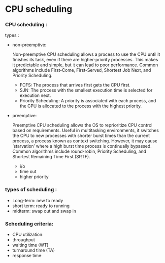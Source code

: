 # CPU scheduling

### CPU scheduling :

types :

- non-preemptive:
    
    Non-preemptive CPU scheduling allows a process to use the CPU until
    it finishes its task, even if there are higher-priority processes. This
    makes it predictable and simple, but it can lead to poor performance.
    Common algorithms include First-Come, First-Served, Shortest Job Next,
    and Priority Scheduling.
    
    - FCFS: The process that arrives first gets the CPU first.
    - SJN: The process with the smallest execution time is selected for
    execution next.
    - Priority Scheduling: A priority is associated with each process, and
    the CPU is allocated to the process with the highest priority.
- preemptive:
    
    Preemptive CPU scheduling allows the OS to reprioritize CPU control
    based on requirements. Useful in multitasking environments, it switches
    the CPU to new processes with shorter burst times than the current
    process, a process known as context switching. However, it may cause
    ‘starvation’ where a high burst time process is continually bypassed.
    Common algorithms include round-robin, Priority Scheduling, and Shortest
    Remaining Time First (SRTF).
    
    - i/o
    - time out
    - higher priority

### types of scheduling :

- Long-term: new to ready
- short term: ready to running
- midterm: swap out and swap in

### Scheduling criteria:

- CPU utilization
- throughput
- waiting time (WT)
- turnaround time (TA)
- response time